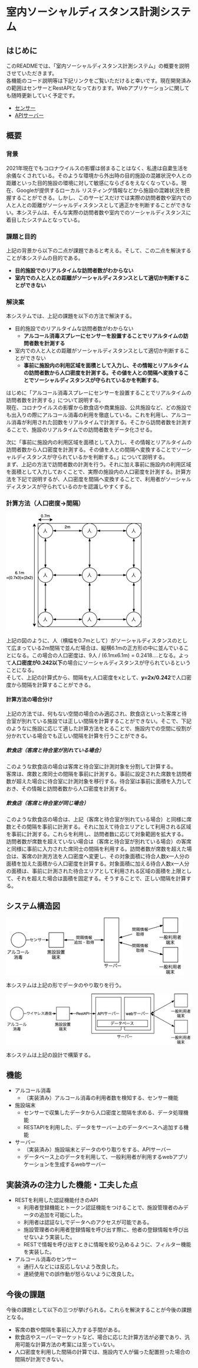 # 室内ソーシャルディスタンス計測システム

## はじめに

このREADMEでは、「室内ソーシャルディスタンス計測システム」の概要を説明させていただきます。</br>各機能のコード説明等は下記リンクをご覧いただけると幸いです。現在開発済みの範囲はセンサーとRestAPIとなっております。Webアプリケーションに関しても随時更新していく予定です。

- [センサー](./doc/Sensor.md)
- [APIサーバー](./doc/APIServer.md)

## 概要

### 背景

2021年現在でもコロナウイルスの影響は弱まることはなく、私達は自粛生活を余儀なくされている。そのような環境から外出時の目的施設の混雑状況や人との距離といった目的施設の環境に対して敏感にならざるをえなくなっている。現在、Googleが提供するローカル リスティング情報などから施設の混雑状況を把握することができる。しかし、このサービスだけでは実際の訪問者数や室内での人と人との距離がソーシャルディスタンスとして適正かを判断することができない。本システムは、そんな実際の訪問者数や室内でのソーシャルディスタンスに着目したシステムとなっている。

### 課題と目的

上記の背景から以下の二点が課題であると考える。そして、この二点を解決することが本システムの目的である。

- **目的施設でのリアルタイムな訪問者数がわからない**
- **室内での人と人との距離がソーシャルディスタンスとして適切か判断することができない**

### 解決案

本システムでは、上記の課題を以下の方法で解決する。

- 目的施設でのリアルタイムな訪問者数がわからない
  - **アルコール消毒スプレーにセンサーを設置することでリアルタイムの訪問者数を計測する**
- 室内での人と人との距離がソーシャルディスタンスとして適切か判断することができない
  - **事前に施設内の利用区域を面積として入力し、その情報とリアルタイムの訪問者数から人口密度を計測する。その値を人との間隔へ変換することでソーシャルディスタンスが守られているかを判断する**。

はじめに「アルコール消毒スプレーにセンサーを設置することでリアルタイムの訪問者数を計測する」について説明する。</br>現在、コロナウイルスの影響から飲食店や商業施設、公共施設など、どの施設でも出入りの際にアルコール消毒の利用を徹底している。これを利用し、アルコール消毒が利用された回数をリアルタイムで計測する。そこから訪問者数を計測することで、施設のリアルタイムでの訪問者数をデータ化させる。

次に「事前に施設内の利用区域を面積として入力し、その情報とリアルタイムの訪問者数から人口密度を計測する。その値を人との間隔へ変換することでソーシャルディスタンスが守られているかを判断する。」について説明する。</br>まず、上記の方法で訪問者数の計測を行う。それに加え事前に施設内の利用区域を面積として入力しておくことで、実際の施設内の人口密度を計測する。計算方法を下記で説明するが、人口密度を間隔へ変換することで、利用者がソーシャルディスタンスが守られているのかを認識しやすくする。

### 計算方法（人口密度→間隔）

![図1 人口密度](./doc/img/diagram01.jpg)

上記の図のように、人（横幅を0.7mとして）がソーシャルディスタンスのとして広まっている2m間隔で並んだ場合は、縦横6.1mの正方形の中に並んでいることになる。この場合の人口密度は、9人 / (6.1mx6.1m)  = 0.2418....となる。よって**人口密度が0.242以下**の場合にソーシャルディスタンスが守られているということになる。</br>そして、上記の計算式から、間隔をy,人口密度をxとして、**y=2x/0.242**で人口密度から間隔を計算することができる。

#### 計算方法の場合分け

上記の方法では、何もない空間の場合のみ適応され、飲食店といった客席と待合室が別れている施設では正しい間隔を計算することができない。そこで、下記のようなに施設に応じて適した計算方法をとることで、施設内での空間に役割が分かれている場合でも正しい間隔を計算を行うことができる。

##### 飲食店（客席と待合室が別れている場合）

このような飲食店の場合は客席と待合室に計測対象を分割して計算する。</br>客席は、席数と席同士の間隔を事前に計測する。事前に設定された席数を訪問者数が超えた場合に待合室に計測対象を移行する。待合室は事前に面積を入力しておき、その情報と訪問者数から人口密度を計測する。

##### 飲食店（客席と待合室が同じ場合）

このような飲食店の場合は、上記（客席と待合室が別れている場合）と同様に席数とその間隔を事前に計測する。それに加えて待合エリアとして利用される区域を事前に計測する。これらを利用し、訪問者数に応じて対象範囲を拡大する。</br>訪問者数が席数を超えていない場合は（客席と待合室が別れている場合）の客席と同様に事前に入力された席同士の間隔を利用する。訪問者数が席数を超えた場合は、客席の計測方法を人口密度へ変更し、その対象面積に待合人数x一人分の面積を加えた面積から人口密度を計算する。対象面積に加える待合人数x一人分の面積は、事前に計測された待合エリアとして利用される区域の面積を上限として、それを超えた場合は面積を固定する。そうすることで、正しい間隔を計算する。

## システム構造図

![図1 システム構造](./doc/img/diagram02.jpg)

本システムは上記の形でデータのやり取りを行う。

![図1 システム設計](./doc/img/diagram03.jpg)

本システムは上記の設計で構築する。

## 機能

- アルコール消毒
  - （実装済み）アルコール消毒の利用者数を検知する、センサー機能
- 施設端末
  - センサーで収集したデータから人口密度と間隔を求める、データ処理機能
  - RESTAPIを利用した、データをサーバー上のデータベースへ追加する機能
- サーバー
  - （実装済み）施設端末とデータのやり取りをする、APIサーバー
  - データベース上のデータを利用して、一般利用者が利用するwebアプリケーションを生成するwebサーバー

## 実装済みの注力した機能・工夫した点

- RESTを利用した認証機能付きのAPI
  - 利用者登録機能とトークン認証機能をつけることで、施設管理者のみデータの追加を可能にした。
  - 利用者は認証なしでデータへのアクセスが可能である。
  - 施設管理者の利用者登録情報を呼び出す際に、他者の登録情報を呼び出せないよう実装した。
  - RESTで情報を呼び出すときに情報を絞り込めるように、フィルター機能を実装した。
- アルコール消毒のセンサー
  - 通行人などには反応しないよう改良した。
  - 連続使用での誤作動が怒らないように改良した。

## 今後の課題

今後の課題として以下の三つが挙げられる。これらを解決することが今後の課題となる。

- 客席の数や間隔を事前に入力する手間がある。
- 飲食店やスーパーマーケットなど、場合に応じた計算方法が必要であり、汎用可能な計算方法の考案には至っていない。
- 人口密度を利用した間隔の計算では、施設内で人が偏った配置担った場合の間隔が計測できない。